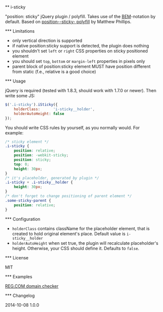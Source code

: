 ** i-sticky

"position: sticky" jQuery plugin / polyfill. Takes use of the [BEM](http://bem.info)-notation by default.
Based on [position--sticky- polyfill](https://github.com/matthewp/position--sticky-) by Matthew Phillips.

*** Limitations

* only vertical direction is supported
* if native position:sticky support is detected, the plugin does nothing
* you shouldn't set `left` or `right` CSS properties on sticky positioned element
* you should set `top`, `bottom` or `margin-left` properties in pixels only
* parent block of position:sticky element MUST have position different from static (f.e., relative is a good choice)


*** Usage

jQuery is required (tested with 1.8.3, should work with 1.7.0 or newer). Then write some JS:

```js
$('.i-sticky').iSticky({
    holderClass:      'i-sticky__holder',
    holderAutoHeight: false
});
```

You should write CSS rules by yourself, as you normally would. For example:

```css
/* sticky element */
.i-sticky {
    position: relative;
    position: -webkit-sticky;
    position: sticky;
    top: 0;
    height: 30px;
}
/* it's placeholder, generated by plugin */
.i-sticky + .i-sticky__holder {
    height: 30px;
}
/* don't forget to change positioning of parent element */
.some-sticky-parent {
    position: relative;
}
```

*** Configuration

* `holderClass` contains className for the placeholder element, that is created to hold original element's place. Default value is `i-sticky__holder`
* `holderAutoHeight` when set true, the plugin will recalculate placeholder's height. Otherwise, your CSS should define it. Defaults to `false`.

*** License

MIT

*** Examples

[REG.COM domain checker](https://www.reg.com/choose/domain/?domains=position+sticky)

*** Changelog

2014-10-08 1.0.0
